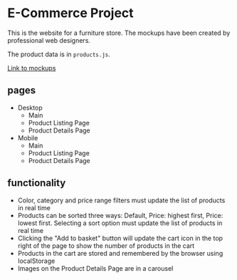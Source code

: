 # E-Commerce Project

This is the website for a furniture store. The mockups have been created by professional web designers.

The product data is in `products.js`.

[Link to mockups](https://www.figma.com/file/P6jTYHEAFjm7Dm6d0E9oMr/E_COM)

## pages

- Desktop
    - Main
    - Product Listing Page
    - Product Details Page
- Mobile
    - Main
    - Product Listing Page
    - Product Details Page

## functionality

- Color, category and price range filters must update the list of products in real time
- Products can be sorted three ways: Default, Price: highest first, Price: lowest first. Selecting a sort option must update the list of products in real time
- Clicking the "Add to basket" button will update the cart icon in the top right of the page to show the number of products in the cart
- Products in the cart are stored and remembered by the browser using localStorage
- Images on the Product Details Page are in a carousel
